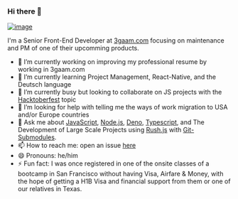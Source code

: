 ### Hi there 👋

[![image](https://media.giphy.com/media/ZVik7pBtu9dNS/giphy.gif)](https://github.com/smrsan/)

I'm a Senior Front-End Developer at [3gaam.com](https://3gaam.com/) focusing on maintenance and PM of one of their upcomming products.

- 🔭 I’m currently working on improving my professional resume by working in 3gaam.com
- 🌱 I’m currently learning Project Management, React-Native, and the Deutsch language
- 👯 I’m currently busy but looking to collaborate on JS projects with the [Hacktoberfest](hacktoberfest.digitalocean.com) topic
- 🤔 I’m looking for help with telling me the ways of work migration to USA and/or Europe countries
- 💬 Ask me about [JavaScript](https://javascript.com/), [Node.js](https://nodejs.org/), [Deno](https://deno.land/), [Typescript](https://www.typescriptlang.org/), and The Development of Large Scale Projects using [Rush.js](https://rushjs.io/) with [Git-Submodules](https://git-scm.com/docs/git-submodule/).
- 📫 How to reach me: open an issue [here](https://github.com/smrsan/smrsan/issues/)
- 😄 Pronouns: he/him
- ⚡ Fun fact: I was once registered in one of the onsite classes of a bootcamp in San Francisco without having Visa, Airfare & Money, with the hope of getting a H1B Visa and financial support from them or one of our relatives in Texas.
